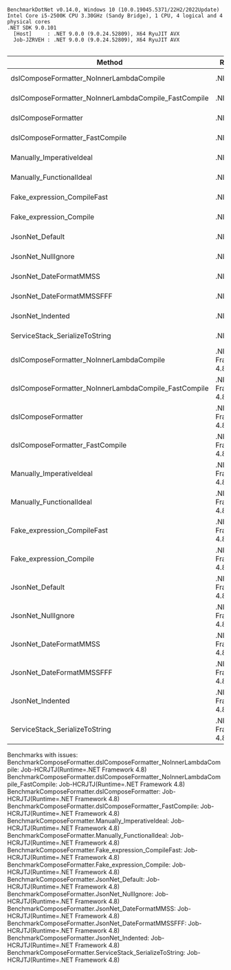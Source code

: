 ```

BenchmarkDotNet v0.14.0, Windows 10 (10.0.19045.5371/22H2/2022Update)
Intel Core i5-2500K CPU 3.30GHz (Sandy Bridge), 1 CPU, 4 logical and 4 physical cores
.NET SDK 9.0.101
  [Host]     : .NET 9.0.0 (9.0.24.52809), X64 RyuJIT AVX
  Job-JZRVEH : .NET 9.0.0 (9.0.24.52809), X64 RyuJIT AVX


```
| Method                                               | Runtime            | Mean        | Error     | StdDev    | Median      | Min         | Max         | Rank | Gen0      | Gen1     | Gen2    | Allocated  |
|----------------------------------------------------- |------------------- |------------:|----------:|----------:|------------:|------------:|------------:|-----:|----------:|---------:|--------:|-----------:|
| dslComposeFormatter_NoInnerLambdaCompile             | .NET 9.0           | 17,512.0 μs | 284.93 μs | 266.52 μs | 17,578.1 μs | 17,058.6 μs | 17,927.1 μs |    9 |  500.0000 |  93.7500 | 31.2500 | 1888.54 KB |
| dslComposeFormatter_NoInnerLambdaCompile_FastCompile | .NET 9.0           |  1,008.1 μs |  18.54 μs |  41.47 μs |    989.0 μs |    967.7 μs |  1,112.0 μs |    2 |  175.7813 |  58.5938 | 58.5938 |  669.44 KB |
| dslComposeFormatter                                  | .NET 9.0           |  1,065.5 μs |  20.87 μs |  28.56 μs |  1,060.3 μs |  1,024.1 μs |  1,129.2 μs |    2 |  175.7813 |  58.5938 | 58.5938 |  669.44 KB |
| dslComposeFormatter_FastCompile                      | .NET 9.0           |  1,013.3 μs |  12.70 μs |  10.61 μs |  1,012.3 μs |  1,002.6 μs |  1,041.0 μs |    2 |  175.7813 |  58.5938 | 58.5938 |  669.44 KB |
| Manually_ImperativeIdeal                             | .NET 9.0           |    725.0 μs |   6.36 μs |   5.64 μs |    725.0 μs |    717.2 μs |    737.1 μs |    1 |  117.1875 |  58.5938 | 58.5938 |  420.34 KB |
| Manually_FunctionalIdeal                             | .NET 9.0           |  1,306.3 μs |  26.07 μs |  59.38 μs |  1,288.5 μs |  1,219.1 μs |  1,437.9 μs |    3 |  351.5625 |  60.5469 | 58.5938 | 1250.82 KB |
| Fake_expression_CompileFast                          | .NET 9.0           |  9,007.6 μs |  39.34 μs |  36.80 μs |  9,019.4 μs |  8,945.8 μs |  9,065.3 μs |    8 |  312.5000 |  78.1250 | 46.8750 | 1250.81 KB |
| Fake_expression_Compile                              | .NET 9.0           | 30,519.3 μs | 350.86 μs | 328.20 μs | 30,520.3 μs | 30,143.2 μs | 31,309.8 μs |   10 | 1218.7500 | 187.5000 | 31.2500 | 4035.72 KB |
| JsonNet_Default                                      | .NET 9.0           |  1,644.4 μs |  11.00 μs |   9.75 μs |  1,645.8 μs |  1,624.6 μs |  1,658.6 μs |    5 |  175.7813 |  58.5938 | 58.5938 |  630.52 KB |
| JsonNet_NullIgnore                                   | .NET 9.0           |  1,546.2 μs |   9.05 μs |   8.02 μs |  1,545.4 μs |  1,530.3 μs |  1,562.0 μs |    4 |  134.7656 |  44.9219 | 44.9219 |  536.84 KB |
| JsonNet_DateFormatMMSS                               | .NET 9.0           |  1,676.1 μs |  32.41 μs |  36.02 μs |  1,681.1 μs |  1,606.6 μs |  1,735.0 μs |    5 |  164.0625 |  54.6875 | 54.6875 |  663.66 KB |
| JsonNet_DateFormatMMSSFFF                            | .NET 9.0           |  1,776.1 μs |  16.71 μs |  13.96 μs |  1,774.7 μs |  1,754.3 μs |  1,805.6 μs |    6 |  175.7813 |  58.5938 | 58.5938 |  673.04 KB |
| JsonNet_Indented                                     | .NET 9.0           |  2,006.9 μs |  39.47 μs |  36.92 μs |  2,016.6 μs |  1,950.1 μs |  2,064.9 μs |    7 |  121.0938 | 117.1875 | 97.6563 |  939.15 KB |
| ServiceStack_SerializeToString                       | .NET 9.0           |  1,770.9 μs |  26.90 μs |  25.17 μs |  1,771.6 μs |  1,740.6 μs |  1,819.5 μs |    6 |  171.8750 |  42.9688 | 42.9688 |  585.58 KB |
| dslComposeFormatter_NoInnerLambdaCompile             | .NET Framework 4.8 |          NA |        NA |        NA |          NA |          NA |          NA |    ? |        NA |       NA |      NA |         NA |
| dslComposeFormatter_NoInnerLambdaCompile_FastCompile | .NET Framework 4.8 |          NA |        NA |        NA |          NA |          NA |          NA |    ? |        NA |       NA |      NA |         NA |
| dslComposeFormatter                                  | .NET Framework 4.8 |          NA |        NA |        NA |          NA |          NA |          NA |    ? |        NA |       NA |      NA |         NA |
| dslComposeFormatter_FastCompile                      | .NET Framework 4.8 |          NA |        NA |        NA |          NA |          NA |          NA |    ? |        NA |       NA |      NA |         NA |
| Manually_ImperativeIdeal                             | .NET Framework 4.8 |          NA |        NA |        NA |          NA |          NA |          NA |    ? |        NA |       NA |      NA |         NA |
| Manually_FunctionalIdeal                             | .NET Framework 4.8 |          NA |        NA |        NA |          NA |          NA |          NA |    ? |        NA |       NA |      NA |         NA |
| Fake_expression_CompileFast                          | .NET Framework 4.8 |          NA |        NA |        NA |          NA |          NA |          NA |    ? |        NA |       NA |      NA |         NA |
| Fake_expression_Compile                              | .NET Framework 4.8 |          NA |        NA |        NA |          NA |          NA |          NA |    ? |        NA |       NA |      NA |         NA |
| JsonNet_Default                                      | .NET Framework 4.8 |          NA |        NA |        NA |          NA |          NA |          NA |    ? |        NA |       NA |      NA |         NA |
| JsonNet_NullIgnore                                   | .NET Framework 4.8 |          NA |        NA |        NA |          NA |          NA |          NA |    ? |        NA |       NA |      NA |         NA |
| JsonNet_DateFormatMMSS                               | .NET Framework 4.8 |          NA |        NA |        NA |          NA |          NA |          NA |    ? |        NA |       NA |      NA |         NA |
| JsonNet_DateFormatMMSSFFF                            | .NET Framework 4.8 |          NA |        NA |        NA |          NA |          NA |          NA |    ? |        NA |       NA |      NA |         NA |
| JsonNet_Indented                                     | .NET Framework 4.8 |          NA |        NA |        NA |          NA |          NA |          NA |    ? |        NA |       NA |      NA |         NA |
| ServiceStack_SerializeToString                       | .NET Framework 4.8 |          NA |        NA |        NA |          NA |          NA |          NA |    ? |        NA |       NA |      NA |         NA |

Benchmarks with issues:
  BenchmarkComposeFormatter.dslComposeFormatter_NoInnerLambdaCompile: Job-HCRJTJ(Runtime=.NET Framework 4.8)
  BenchmarkComposeFormatter.dslComposeFormatter_NoInnerLambdaCompile_FastCompile: Job-HCRJTJ(Runtime=.NET Framework 4.8)
  BenchmarkComposeFormatter.dslComposeFormatter: Job-HCRJTJ(Runtime=.NET Framework 4.8)
  BenchmarkComposeFormatter.dslComposeFormatter_FastCompile: Job-HCRJTJ(Runtime=.NET Framework 4.8)
  BenchmarkComposeFormatter.Manually_ImperativeIdeal: Job-HCRJTJ(Runtime=.NET Framework 4.8)
  BenchmarkComposeFormatter.Manually_FunctionalIdeal: Job-HCRJTJ(Runtime=.NET Framework 4.8)
  BenchmarkComposeFormatter.Fake_expression_CompileFast: Job-HCRJTJ(Runtime=.NET Framework 4.8)
  BenchmarkComposeFormatter.Fake_expression_Compile: Job-HCRJTJ(Runtime=.NET Framework 4.8)
  BenchmarkComposeFormatter.JsonNet_Default: Job-HCRJTJ(Runtime=.NET Framework 4.8)
  BenchmarkComposeFormatter.JsonNet_NullIgnore: Job-HCRJTJ(Runtime=.NET Framework 4.8)
  BenchmarkComposeFormatter.JsonNet_DateFormatMMSS: Job-HCRJTJ(Runtime=.NET Framework 4.8)
  BenchmarkComposeFormatter.JsonNet_DateFormatMMSSFFF: Job-HCRJTJ(Runtime=.NET Framework 4.8)
  BenchmarkComposeFormatter.JsonNet_Indented: Job-HCRJTJ(Runtime=.NET Framework 4.8)
  BenchmarkComposeFormatter.ServiceStack_SerializeToString: Job-HCRJTJ(Runtime=.NET Framework 4.8)
